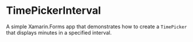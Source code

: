# TimePickerInterval

A simple Xamarin.Forms app that demonstrates how to create a `TimePicker` that displays minutes in a specified interval.